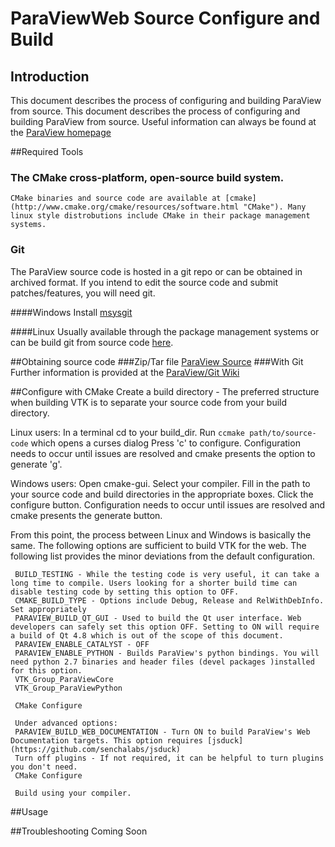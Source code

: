 # ParaViewWeb Source Configure and Build


## Introduction

This document describes the process of configuring and building ParaView from source.
This document describes the process of configuring and building ParaView from source. Useful information can always be found at the [ParaView homepage](http://www.paraview.org/ "ParaView Homepage")


##Required Tools
### The CMake cross-platform, open-source build system.
    CMake binaries and source code are available at [cmake](http://www.cmake.org/cmake/resources/software.html "CMake"). Many linux style distrobutions include CMake in their package management systems.

### Git
The ParaView source code is hosted in a git repo or can be obtained in archived format. If you intend to edit the source code and submit patches/features, you will need git.

####Windows
        Install [msysgit](http://msysgit.github.io/ "msysgit")

####Linux
        Usually available through the package management systems or can be build git from source code [here](http://git-scm.com/downloads "git").



##Obtaining source code
###Zip/Tar file
        [ParaView Source](http://www.paraview.org/paraview/resources/software.php "ParaView Source Code")
###With Git
        Further information is provided at the [ParaView/Git Wiki](http://www.paraview.org/Wiki/ParaView/Git "ParaView/Git Wiki")




##Configure with CMake
Create a build directory - The preferred structure when building VTK is to separate your source code from your build directory.

Linux users:
      In a terminal cd to your build_dir.
      Run `ccmake path/to/source-code` which opens a curses dialog
      Press 'c' to configure. Configuration needs to occur until issues are resolved and cmake presents the option to generate 'g'.

Windows users:
      Open cmake-gui.
      Select your compiler.
      Fill in the path to your source code and build directories in the appropriate boxes.
      Click the configure button. Configuration needs to occur until issues are resolved and cmake presents the generate button.

From this point, the process between Linux and Windows is basically the same. The following options are sufficient to build VTK for the web. The following list provides the minor deviations from the default configuration.

     BUILD_TESTING - While the testing code is very useful, it can take a long time to compile. Users looking for a shorter build time can disable testing code by setting this option to OFF.
     CMAKE_BUILD_TYPE - Options include Debug, Release and RelWithDebInfo. Set appropriately
     PARAVIEW_BUILD_QT_GUI - Used to build the Qt user interface. Web developers can safely set this option OFF. Setting to ON will require a build of Qt 4.8 which is out of the scope of this document.
     PARAVIEW_ENABLE_CATALYST - OFF
     PARAVIEW_ENABLE_PYTHON - Builds ParaView's python bindings. You will need python 2.7 binaries and header files (devel packages )installed for this option.
     VTK_Group_ParaViewCore
     VTK_Group_ParaViewPython

     CMake Configure

     Under advanced options:
     PARAVIEW_BUILD_WEB_DOCUMENTATION - Turn ON to build ParaView's Web Documentation targets. This option requires [jsduck](https://github.com/senchalabs/jsduck)
     Turn off plugins - If not required, it can be helpful to turn plugins you don't need.
     CMake Configure

     Build using your compiler.


##Usage


##Troubleshooting
Coming Soon
